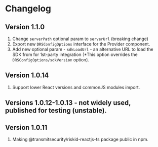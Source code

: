 # Changelog

## Version 1.1.0

1. Change `serverPath` optional param to `serverUrl` (breaking change)
2. Export new `DRSConfigOptions` interface for the Provider component.
3. Add new optional param - `sdkLoadUrl` - an alternative URL to load the SDK from for 1st-party integration (*This option overrides the `DRSConfigOptions/sdkVersion` option).

## Version 1.0.14
1. Support lower React versions and commonJS modules import.

## Versions 1.0.12-1.0.13 - not widely used, published for testing (unstable).

## Version 1.0.11
1. Making @transmitsecurity/riskid-reactjs-ts package public in npm.